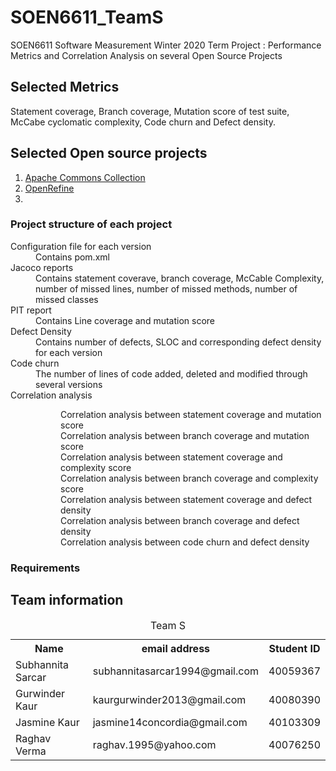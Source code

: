 # SOEN6611_TeamS
SOEN6611 Software Measurement Winter 2020 Term Project : Performance Metrics and Correlation Analysis on several Open Source Projects



## Selected Metrics
Statement coverage, Branch coverage, Mutation score of test suite, McCabe cyclomatic complexity, Code churn and Defect density.

## Selected Open source projects
<ol>
  <li><a href = https://github.com/apache/commons-collections>Apache Commons Collection</a></li>
  <li><a href = https://github.com/OpenRefine/OpenRefine>OpenRefine</a></li>
  <li></li>
  </ol>
 
### Project structure of each project 
<dl>
  <dt>Configuration file for each version</dt>
  <dd>Contains pom.xml</dd>
  <dt>Jacoco reports<dt>
  <dd>Contains statement coverave, branch coverage, McCable Complexity, number of missed lines, number of missed methods, number of missed classes</dd>
  <dt>PIT report</dt>
  <dd>Contains Line coverage and mutation score</dd>
  <dt>Defect Density</dt>
  <dd>Contains number of defects, SLOC and corresponding defect density for each version</dd>
  <dt>Code churn</dt>
  <dd>The number of lines of code added, deleted and modified through several versions</dd>
  <dt>Correlation analysis</dt>
  <dd>
    <dl>
      <dd>Correlation analysis between statement coverage and mutation score</dd>
      <dd>Correlation analysis between branch coverage and mutation score</dd>
      <dd>Correlation analysis between statement coverage and complexity score</dd>
      <dd>Correlation analysis between branch coverage and complexity score</dd>
      <dd>Correlation analysis between statement coverage and defect density</dd>
      <dd>Correlation analysis between branch coverage and defect density</dd>
      <dd>Correlation analysis between code churn and defect density</dd>
    </dl>
  </dd>
  </dl>

### Requirements


## Team information
<table>
  <caption>Team S</caption>
  <tr>
    <th>Name</th>
    <th>email address</th>
    <th>Student ID</th>
  </tr>
  <tr>
    <td>Subhannita Sarcar</td>
    <td>subhannitasarcar1994@gmail.com</td>
    <td>40059367</td>
  </tr>
  <tr>
    <td>Gurwinder Kaur</td>
    <td>kaurgurwinder2013@gmail.com</td>
    <td>40080390</td>
  </tr>
  <tr>
    <td>Jasmine Kaur</td>
    <td>jasmine14concordia@gmail.com</td>
    <td>40103309</td>
  </tr>
  <tr>
    <td>Raghav Verma</td>
    <td>raghav.1995@yahoo.com</td>
    <td>40076250</td>
  </tr>
  </table>
